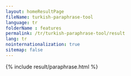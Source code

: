 ```yaml
---
layout: homeResultPage
fileName: turkish-paraphrase-tool
language: tr
folderName : features
permalink: /tr/turkish-paraphrase-tool/result
lang: tr
nointernationalization: true
sitemap: false
---
```

{% include result/paraphrase.html %}

<script src="/js/result/paraprashing.js" data-foldername="{{page.folderName}}" data-lang="{{page.lang}}"></script>